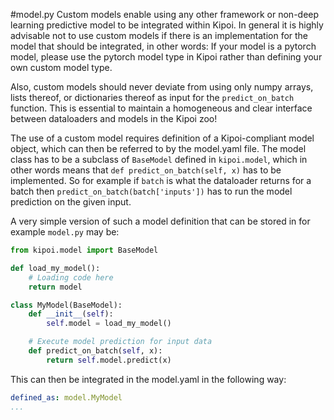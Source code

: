 #model.py
Custom models enable using any other framework or non-deep learning predictive model to be integrated within Kipoi. In general it is highly advisable not to use custom models if there is an implementation for the model that should be integrated, in other words: If your model is a pytorch model, please use the pytorch model type in Kipoi rather than defining your own custom model type.

Also, custom models should never deviate from using only numpy arrays, lists thereof, or dictionaries thereof as input for the `predict_on_batch` function. This is essential to maintain a homogeneous and clear interface between dataloaders and models in the Kipoi zoo!


The use of a custom model requires definition of a Kipoi-compliant model object, which can then be referred to by the model.yaml file. The model class has to be a subclass of `BaseModel` defined in `kipoi.model`, which in other words means that `def predict_on_batch(self, x)` has to be implemented. So for example if `batch` is  what the dataloader returns for a batch then `predict_on_batch(batch['inputs'])` has to run the model prediction on the given input.

A very simple version of such a model definition that can be stored in for example `model.py` may be:

```python
from kipoi.model import BaseModel

def load_my_model():
    # Loading code here
    return model

class MyModel(BaseModel):
    def __init__(self):
        self.model = load_my_model()

    # Execute model prediction for input data
    def predict_on_batch(self, x):
        return self.model.predict(x)
```

This can then be integrated in the model.yaml in the following way:

```yaml
defined_as: model.MyModel
...
```